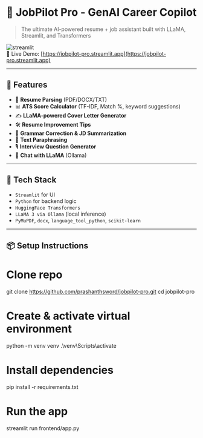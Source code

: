 # 🧠 JobPilot Pro - GenAI Career Copilot

> The ultimate AI-powered resume + job assistant built with LLaMA, Streamlit, and Transformers

![streamlit](https://img.shields.io/badge/Streamlit-App-blue)  
🔗 Live Demo: [https://jobpilot-pro.streamlit.app](https://jobpilot-pro.streamlit.app)

---

## 🚀 Features

- 📄 **Resume Parsing** (PDF/DOCX/TXT)
- 📊 **ATS Score Calculator** (TF-IDF, Match %, keyword suggestions)
- ✍️ **LLaMA-powered Cover Letter Generator**
- 🛠️ **Resume Improvement Tips**
- 🧠 **Grammar Correction & JD Summarization**
- 🔁 **Text Paraphrasing**
- 🎙️ **Interview Question Generator**
- 🤖 **Chat with LLaMA** (Ollama)

---

## 🧰 Tech Stack

- `Streamlit` for UI
- `Python` for backend logic
- `HuggingFace Transformers`
- `LLaMA 3 via Ollama` (local inference)
- `PyMuPDF`, `docx`, `language_tool_python`, `scikit-learn`

---

## 📦 Setup Instructions


# Clone repo
git clone https://github.com/prashanthsword/jobpilot-pro.git
cd jobpilot-pro

# Create & activate virtual environment
python -m venv venv
.\venv\Scripts\activate

# Install dependencies
pip install -r requirements.txt

# Run the app
streamlit run frontend/app.py
